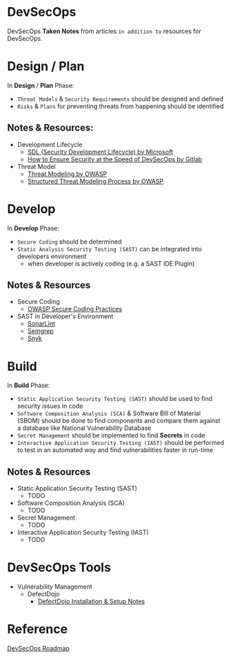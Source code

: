 # DevSecOps
DevSecOps **Taken Notes** from articles `in addition to` resources for DevSecOps.

# Design / Plan
In **Design** / **Plan** Phase:
- `Threat Models` & `Security Requirements` should be designed and defined
- `Risks` & `Plans` for preventing threats from happening should be identified

## Notes & Resources:
- Development Lifecycle
  - [SDL (Security Development Lifecycle) by Microsoft](./Design/Development-Lifecycle/SDL-by-Microsoft.md)
  - [How to Ensure Security at the Speed of DevSecOps by Gitlab](./Design/Development-Lifecycle/How-to-Ensure-Security-at-the-Speed-of-DevOps-by-Gitlab.md)
- Threat Model
  - [Threat Modeling by OWASP](./Design/Threat-Model/Threat-Modeling-by-OWASP.md)
  - [Structured Threat Modeling Process by OWASP](./Design/Threat-Model/Threat-Modeling-Process-By-OWASP.md)

# Develop
In **Develop** Phase:
- `Secure Coding` should be determined
- `Static Analysis Security Testing (SAST)` can be integrated into developers environment
  - when developer is actively coding (e.g. a SAST IDE Plugin)

## Notes & Resources
- Secure Coding
  - [OWASP Secure Coding Practices](./Develop/Secure-Coding/OWASP-Secure-Coding-Practices.md)
- SAST in Developer's Environment
  - [SonarLint](https://www.sonarsource.com/)
  - [Semgrep](https://semgrep.dev/)
  - [Snyk](https://snyk.io/)

# Build
In **Build** Phase:
  - `Static Application Security Testing (SAST)` should be used to find security issues in code
  - `Software Composition Analysis (SCA)` & Software Bill of Material (SBOM) should be done to find components and compare them against a database like National Vulnerability Database
  - `Secret Management` should be implemented to find **Secrets** in code
  - `Interactive Application Security Testing (IAST)` should be performed to test in an automated way and find vulnerabilities faster in run-time

## Notes & Resources
- Static Application Security Testing (SAST)
  - TODO
- Software Composition Analysis (SCA)
  - TODO
- Secret Management
  - TODO
- Interactive Application Security Testing (IAST)
  - TODO

# DevSecOps Tools
- Vulnerability Management
  - DefectDojo
    - [DefectDojo Installation & Setup Notes](./Tools/DefectDojo/Install-Setup.md)

# Reference
[DevSecOps Roadmap](https://github.com/hahwul/DevSecOps)

